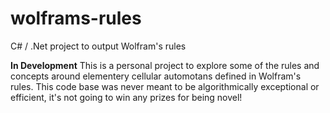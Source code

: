 # wolframs-rules
C# / .Net project to output Wolfram's rules


**In Development**
This is a personal project to explore some of the rules and concepts around elementery cellular automotans defined in Wolfram's rules. This code base was never meant to be algorithmically exceptional or efficient, it's not going to win any prizes for being novel! 
